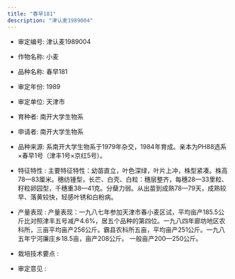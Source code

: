 ```yaml
---
title: "春早181"
description: "津认麦1989004"
---
```

* 审定编号:  津认麦1989004

*  作物名称:  小麦

*  品种名称:  春早181

*  审定年份:  1989

*  审定单位:  天津市

* 育种者:  南开大学生物系

*  申请者:  南开大学生物系

*  品种来源:  系南开大学生物系于1979年杂交，1984年育成。亲本为PH88选系×春早1号（津丰1号×京红5号）。

*  特征特性 : 
主要特征特性：幼苗直立，叶色深绿，叶片上冲，株型紧凑。株高78—83厘米。穗纺锺型，长芒、白壳、白粒：穗层整齐，每穗28—33里粒、籽粒卵园型，千穗重38—41克。分蘖力弱。从出苗到成熟78—79天，成熟较早、落黄较快，轻感叶锈和白粉病。
 
*  产量表现 : 
产量表现：一九八七年参加天津市春小麦区试，平均亩产185.5公斤比对照津丰五号减产4.6%，居五个品种的第四位。一九八四年廊坊地区农科所，三亩平均亩产256公斤。霸县农科所五亩，平均亩产251公斤。一九八五年宁河廉庄乡18.5亩，亩产208公斤。 一般亩产200—250公斤。       

*  栽培技术要点 : 


*  审定意见 : 

